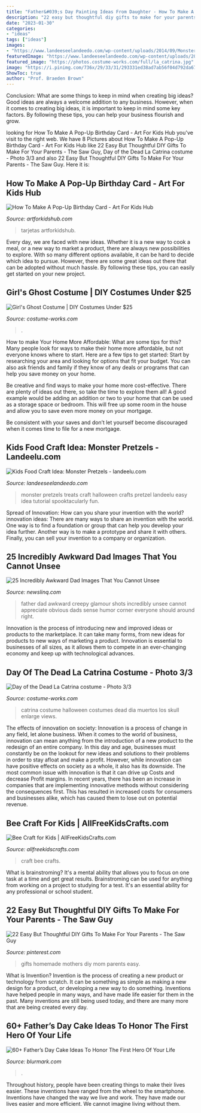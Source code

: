 ```yaml
---
title: "Father&#039;s Day Painting Ideas From Daughter - How To Make A Pop-up Birthday Card"
description: "22 easy but thoughtful diy gifts to make for your parents"
date: "2023-01-30"
categories:
- "ideas"
tags: ["ideas"]
images:
- "https://www.landeeseelandeedo.com/wp-content/uploads/2014/09/Monster-Pretzels-Food-Craft-for-Kids.jpg"
featuredImage: "https://www.landeeseelandeedo.com/wp-content/uploads/2014/09/Monster-Pretzels-Food-Craft-for-Kids.jpg"
featured_image: "https://photos.costume-works.com/full/la_catrina.jpg"
image: "https://i.pinimg.com/736x/29/33/31/293331ed38ad7ab56f04d792da6703d4.jpg"
ShowToc: true
author: "Prof. Braeden Brown"
---
```



Conclusion: What are some things to keep in mind when creating big ideas?
Good ideas are always a welcome addition to any business. However, when it comes to creating big ideas, it is important to keep in mind some key factors. By following these tips, you can help your business flourish and grow.

	

		
looking for How To Make A Pop-Up Birthday Card - Art For Kids Hub you've visit to the right web. We have 8 Pictures about How To Make A Pop-Up Birthday Card - Art For Kids Hub like 22 Easy But Thoughtful DIY Gifts To Make For Your Parents - The Saw Guy, Day of the Dead La Catrina costume - Photo 3/3 and also 22 Easy But Thoughtful DIY Gifts To Make For Your Parents - The Saw Guy. Here it is:
		
    
## How To Make A Pop-Up Birthday Card - Art For Kids Hub

<img loading=lazy src="https://www.artforkidshub.com/wp-content/uploads/2016/02/how-to-make-birthday-card-feature.jpg" onerror="this.onerror=null;this.src='https://tse4.mm.bing.net/th?id=OIP.ulLBaU4WQ2H_R7ENEsyX6wHaE8&amp;pid=15.1';" alt="How To Make A Pop-Up Birthday Card - Art For Kids Hub">

_Source: artforkidshub.com_

>tarjetas artforkidshub. 

	

Every day, we are faced with new ideas. Whether it is a new way to cook a meal, or a new way to market a product, there are always new possibilities to explore. With so many different options available, it can be hard to decide which idea to pursue. However, there are some great ideas out there that can be adopted without much hassle. By following these tips, you can easily get started on your new project.

    
## Girl&#039;s Ghost Costume | DIY Costumes Under $25

<img loading=lazy src="https://photos.costume-works.com/full/ghost6.jpg" onerror="this.onerror=null;this.src='https://tse2.mm.bing.net/th?id=OIP.ekhwnJoIVVmZEI9UyXqfdgHaLY&amp;pid=15.1';" alt="Girl&#039;s Ghost Costume | DIY Costumes Under $25">

_Source: costume-works.com_

>. 

	

How to make Your Home More Affordable: What are some tips for this?
Many people look for ways to make their home more affordable, but not everyone knows where to start. Here are a few tips to get started:
Start by researching your area and looking for options that fit your budget. You can also ask friends and family if they know of any deals or programs that can help you save money on your home.

Be creative and find ways to make your home more cost-effective. There are plenty of ideas out there, so take the time to explore them all! A good example would be adding an addition or two to your home that can be used as a storage space or bedroom. This will free up some room in the house and allow you to save even more money on your mortgage.

Be consistent with your saves and don’t let yourself become discouraged when it comes time to file for a new mortgage.

    
## Kids Food Craft Idea: Monster Pretzels - Landeelu.com

<img loading=lazy src="https://www.landeeseelandeedo.com/wp-content/uploads/2014/09/Monster-Pretzels-Food-Craft-for-Kids.jpg" onerror="this.onerror=null;this.src='https://tse2.mm.bing.net/th?id=OIP.2aE_qspZHC549pvDTRmZVQHaLH&amp;pid=15.1';" alt="Kids Food Craft Idea: Monster Pretzels - landeelu.com">

_Source: landeeseelandeedo.com_

>monster pretzels treats craft halloween crafts pretzel landeelu easy idea tutorial spooktacularly fun. 

	

Spread of Innovation: How can you share your invention with the world?
innovation ideas: 
There are many ways to share an invention with the world. One way is to find a foundation or group that can help you develop your idea further. Another way is to make a prototype and share it with others. Finally, you can sell your invention to a company or organization.

    
## 25 Incredibly Awkward Dad Images That You Cannot Unsee

<img loading=lazy src="https://www.newslinq.com/wp-content/uploads/2014/06/creepy-dad-glamour-shots.jpg" onerror="this.onerror=null;this.src='https://tse4.mm.bing.net/th?id=OIP.bGLWwol28DV-Dafy6c9qTQAAAA&amp;pid=15.1';" alt="25 Incredibly Awkward Dad Images That You Cannot Unsee">

_Source: newslinq.com_

>father dad awkward creepy glamour shots incredibly unsee cannot appreciate obvious dads sense humor corner everyone should around right. 

	

Innovation is the process of introducing new and improved ideas or products to the marketplace. It can take many forms, from new ideas for products to new ways of marketing a product. Innovation is essential to businesses of all sizes, as it allows them to compete in an ever-changing economy and keep up with technological advances.

    
## Day Of The Dead La Catrina Costume - Photo 3/3

<img loading=lazy src="https://photos.costume-works.com/full/la_catrina.jpg" onerror="this.onerror=null;this.src='https://tse4.mm.bing.net/th?id=OIP.WJTCGN_xoe06-TXEBnCYqAHaJ5&amp;pid=15.1';" alt="Day of the Dead La Catrina costume - Photo 3/3">

_Source: costume-works.com_

>catrina costume halloween costumes dead dia muertos los skull enlarge views. 

	

The effects of innovation on society:
Innovation is a process of change in any field, let alone business. When it comes to the world of business, innovation can mean anything from the introduction of a new product to the redesign of an entire company. In this day and age, businesses must constantly be on the lookout for new ideas and solutions to their problems in order to stay afloat and make a profit.
However, while innovation can have positive effects on society as a whole, it also has its downside. The most common issue with innovation is that it can drive up Costs and decrease Profit margins. In recent years, there has been an increase in companies that are implementing innovative methods without considering the consequences first. This has resulted in increased costs for consumers and businesses alike, which has caused them to lose out on potential revenue.

    
## Bee Craft For Kids | AllFreeKidsCrafts.com

<img loading=lazy src="http://irepo.primecp.com/2018/07/380908/Bee-Craft-for-Kids_ExtraLarge800_ID-2841281.jpg?v=2841281" onerror="this.onerror=null;this.src='https://tse2.mm.bing.net/th?id=OIP.gy5MoFPOMSV7janfIYuPRAHaLH&amp;pid=15.1';" alt="Bee Craft for Kids | AllFreeKidsCrafts.com">

_Source: allfreekidscrafts.com_

>craft bee crafts. 

	

What is brainstroming? It's a mental ability that allows you to focus on one task at a time and get great results. Brainstroming can be used for anything from working on a project to studying for a test. It's an essential ability for any professional or school student.

    
## 22 Easy But Thoughtful DIY Gifts To Make For Your Parents - The Saw Guy

<img loading=lazy src="https://i.pinimg.com/736x/29/33/31/293331ed38ad7ab56f04d792da6703d4.jpg" onerror="this.onerror=null;this.src='https://tse1.mm.bing.net/th?id=OIP.B_wqwnBNm3jbPujE1kaCYgHaLH&amp;pid=15.1';" alt="22 Easy But Thoughtful DIY Gifts To Make For Your Parents - The Saw Guy">

_Source: pinterest.com_

>gifts homemade mothers diy mom parents easy. 

	

What is Invention?
Invention is the process of creating a new product or technology from scratch. It can be something as simple as making a new design for a product, or developing a new way to do something. Inventions have helped people in many ways, and have made life easier for them in the past. Many inventions are still being used today, and there are many more that are being created every day.

    
## 60+ Father’s Day Cake Ideas To Honor The First Hero Of Your Life

<img loading=lazy src="https://www.blurmark.com/wp-content/uploads/2017/05/Awesome-Cake-Idea.jpg" onerror="this.onerror=null;this.src='https://tse1.mm.bing.net/th?id=OIP.XKmEqGihg-tnqt3b0wJfbQHaJ4&amp;pid=15.1';" alt="60+ Father’s Day Cake Ideas To Honor The First Hero Of Your Life">

_Source: blurmark.com_

>. 

	

Throughout history, people have been creating things to make their lives easier. These inventions have ranged from the wheel to the smartphone. Inventions have changed the way we live and work. They have made our lives easier and more efficient. We cannot imagine living without them.

